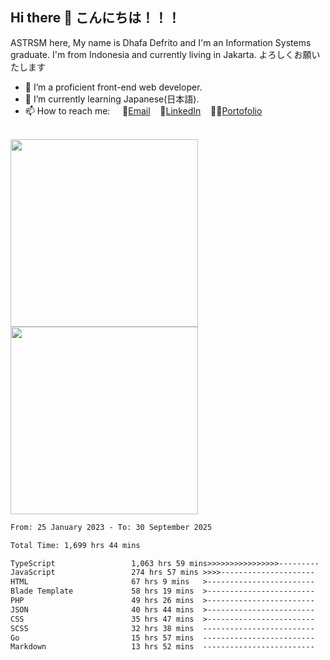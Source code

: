 ## Hi there 👋 こんにちは！！！
ASTRSM here, My name is Dhafa Defrito and I'm an Information Systems graduate. I'm from Indonesia and currently living in Jakarta. よろしくお願いたします

- 🔭 I’m a proficient front-end web developer.
- 🌱 I’m currently learning Japanese(日本語).
- 📫 How to reach me: &nbsp;&nbsp;&nbsp;&nbsp;📧[Email](ddefrito@gmail.com)&nbsp;&nbsp;&nbsp;&nbsp;💼[LinkedIn](https://www.linkedin.com/in/dhafad)&nbsp;&nbsp;&nbsp;&nbsp;👨‍🎨[Portofolio](https://ddefrito.vercel.app/)

<br>

<div align="left">
  <img src="https://media1.tenor.com/m/F96DSPtSiSgAAAAd/isekaijoucho-kamitsubaki.gif" height="300" />
	<a href="https://last.fm/user/nerumaeni"><img src="https://lastfm-recently-played.vercel.app/api?user=nerumaeni&count=5" height="300" /></a>
</div=

<!--START_SECTION:waka-->

```txt
From: 25 January 2023 - To: 30 September 2025

Total Time: 1,699 hrs 44 mins

TypeScript                 1,063 hrs 59 mins>>>>>>>>>>>>>>>>---------   62.60 %
JavaScript                 274 hrs 57 mins >>>>---------------------   16.18 %
HTML                       67 hrs 9 mins   >------------------------   03.95 %
Blade Template             58 hrs 19 mins  >------------------------   03.43 %
PHP                        49 hrs 26 mins  >------------------------   02.91 %
JSON                       40 hrs 44 mins  >------------------------   02.40 %
CSS                        35 hrs 47 mins  >------------------------   02.11 %
SCSS                       32 hrs 38 mins  -------------------------   01.92 %
Go                         15 hrs 57 mins  -------------------------   00.94 %
Markdown                   13 hrs 52 mins  -------------------------   00.82 %
```

<!--END_SECTION:waka-->
